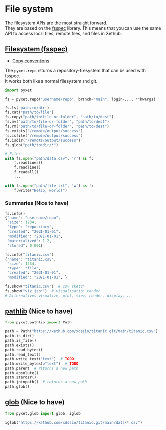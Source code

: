 # File system

The filesystem APIs are the most straight forward.     
They are based on the [fsspec](https://filesystem-spec.readthedocs.io/en/latest/) library. This means that you can use
the same API to access local files, remote files, and files in Xethub.

## [Filesystem (fsspec)](https://filesystem-spec.readthedocs.io/en/latest/usage.html)

* [Copy conventions](https://filesystem-spec.readthedocs.io/en/latest/copying.html)

The `pyxet.repo` returns a repository-filesystem that can be used with fsspec.   
It works both like a normal filesystem and git.
```python
import pyxet

fs = pyxet.repo("username/repo", branch="main", login=..., **kwargs)

fs.ls("path/to/dir")
fs.cat("path/to/file")
fs.copy("path/to/file-or-folder", "path/to/dest")
fs.mv("path/to/file-or-folder", "path/to/dest")
fs.rm("path/to/file-or-folder", "path/to/dest")
fs.exists("/remote/output/success")
fs.isfile("/remote/output/success")
fs.isdir("/remote/output/success")
fs.glob("path/to/dir/*")

# Files
with fs.open("path/data.csv", 'r') as f:
    f.readlines()
    f.readline()
    f.readall()
    ...

with fs.open("path/file.txt", 'w') as f:
    f.write("Hello, world!")
```

### Summaries (Nice to have)

```python
fs.info()
{"name": "username/repo",
 "size": 1234,
 "type": "repository",
 "created": "2021-01-01",
 "modified": "2021-01-01",
 "materialized": 1.2,
 "stored": 0.001}

fs.info("titanic.csv")
{"name": "titanic.csv",
 "size": 1234,
 "type": "file",
 "created": "2021-01-01",
 "modified": "2021-01-01", }

fs.show("titanic.csv")  # csv sketch
fs.show("viz.json")  # visualisation render
# Alternatives visualize, plot, view, render, display, ...
```

## [pathlib](https://docs.python.org/3/library/pathlib.html) (Nice to have)

```python
from pyxet.pathlib import Path

path = Path("https://xethub.com/xdssio/titanic.git/main/titanic.csv")
path.is_dir()
path.is_file()
path.exists()
path.read_bytes()
path.read_text()
path.write_text("text")  # TODO
path.write_bytes(b"text")  # TODO
path.parent  # returns a new path
path.absolute()
path.iterdir()
path.joinpath()  # returns a new path
path.glob()
```

## [glob](https://docs.python.org/3/library/glob.html) (Nice to have)

```python
from pyxet.glob import glob, iglob

iglob("https://xethub.com/xdssio/titanic.git/main/data/*.csv")

```